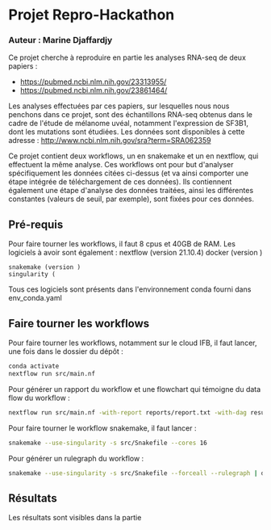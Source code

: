 # Projet Repro-Hackathon
### Auteur : Marine Djaffardjy

Ce projet cherche à reproduire en partie les analyses RNA-seq de deux papiers :<br>
  - https://pubmed.ncbi.nlm.nih.gov/23313955/<br>
  - https://pubmed.ncbi.nlm.nih.gov/23861464/<br>

Les analyses effectuées par ces papiers, sur lesquelles nous nous penchons dans ce projet, sont des échantillons RNA-seq obtenus dans le cadre de l'étude de mélanome uvéal, notamment l'expression de SF3B1, dont les mutations sont étudiées. Les données sont disponibles à cette adresse :  http://www.ncbi.nlm.nih.gov/sra?term=SRA062359

Ce projet contient deux workflows, un en snakemake et un en nextflow, qui effectuent la même analyse.
Ces workflows ont pour but d'analyser spécifiquement les données citées ci-dessus (et va ainsi comporter une étape intégrée de téléchargement de ces données). Ils contiennent également une étape d'analyse des données traitées, ainsi les différentes constantes (valeurs de seuil, par exemple), sont fixées pour ces données.

## Pré-requis 

Pour faire tourner les workflows, il faut 8 cpus et 40GB de RAM.
Les logiciels à avoir sont également : 
	nextflow (version 21.10.4)
	docker (version )
	
	snakemake (version )
	singularity (
	
Tous ces logiciels sont présents dans l'environnement conda fourni dans env_conda.yaml
	
## Faire tourner les workflows
Pour faire tourner les workflows, notamment sur le cloud IFB, il faut lancer, une fois dans le dossier du dépôt :
```bash
conda activate
nextflow run src/main.nf
```
Pour générer un rapport du workflow et une flowchart qui témoigne du data flow du workflow :

```bash
nextflow run src/main.nf -with-report reports/report.txt -with-dag results/flowchart.png
```

Pour faire tourner le workflow snakemake, il faut lancer :

```bash
snakemake --use-singularity -s src/Snakefile --cores 16
```
Pour générer un rulegraph du workflow :

```bash
snakemake --use-singularity -s src/Snakefile --forceall --rulegraph | dot -Tpdf > results/rulegraph.pdf
```


## Résultats

Les résultats sont visibles dans la partie
